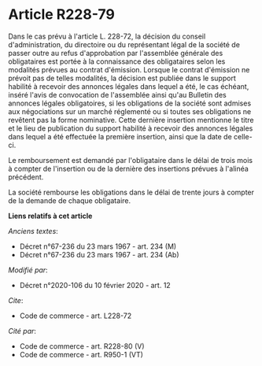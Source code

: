 # Article R228-79

Dans le cas prévu à l'article L. 228-72, la décision du conseil d'administration, du directoire ou du représentant légal de
la société de passer outre au refus d'approbation par l'assemblée générale des obligataires est portée à la connaissance des
obligataires selon les modalités prévues au contrat d'émission. Lorsque le contrat d'émission ne prévoit pas de telles
modalités, la décision est publiée dans le support habilité à recevoir des annonces légales dans lequel a été, le cas
échéant, inséré l'avis de convocation de l'assemblée ainsi qu'au Bulletin des annonces légales obligatoires, si les
obligations de la société sont admises aux négociations sur un marché réglementé ou si toutes ses obligations ne revêtent pas
la forme nominative. Cette dernière insertion mentionne le titre et le lieu de publication du support habilité à recevoir des
annonces légales dans lequel a été effectuée la première insertion, ainsi que la date de celle-ci.

Le remboursement est demandé par l'obligataire dans le délai de trois mois à compter de l'insertion ou de la dernière des
insertions prévues à l'alinéa précédent.

La société rembourse les obligations dans le délai de trente jours à compter de la demande de chaque obligataire.

**Liens relatifs à cet article**

_Anciens textes_:

  - Décret n°67-236 du 23 mars 1967 - art. 234 (M)
  - Décret n°67-236 du 23 mars 1967 - art. 234 (Ab)

_Modifié par_:

  - Décret n°2020-106 du 10 février 2020 - art. 12

_Cite_:

  - Code de commerce - art. L228-72

_Cité par_:

  - Code de commerce - art. R228-80 (V)
  - Code de commerce - art. R950-1 (VT)

